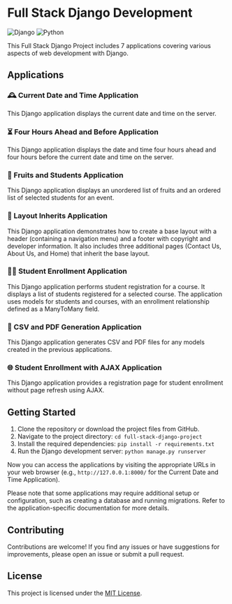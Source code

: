 # Full Stack Django Development

![Django](https://img.shields.io/badge/Django-092E20?style=for-the-badge&logo=django&logoColor=white) ![Python](https://img.shields.io/badge/Python-3776AB?style=for-the-badge&logo=python&logoColor=white)

This Full Stack Django Project includes 7 applications covering various aspects of web development with Django.

## Applications

### 🕰️ Current Date and Time Application
This Django application displays the current date and time on the server.

### ⏳ Four Hours Ahead and Before Application
This Django application displays the date and time four hours ahead and four hours before the current date and time on the server.

### 🍎 Fruits and Students Application
This Django application displays an unordered list of fruits and an ordered list of selected students for an event.

### 🏡 Layout Inherits Application
This Django application demonstrates how to create a base layout with a header (containing a navigation menu) and a footer with copyright and developer information. It also includes three additional pages (Contact Us, About Us, and Home) that inherit the base layout.

### 👨‍🎓 Student Enrollment Application
This Django application performs student registration for a course. It displays a list of students registered for a selected course. The application uses models for students and courses, with an enrollment relationship defined as a ManyToMany field.

### 📄 CSV and PDF Generation Application
This Django application generates CSV and PDF files for any models created in the previous applications.

### 🌐 Student Enrollment with AJAX Application
This Django application provides a registration page for student enrollment without page refresh using AJAX.

## Getting Started

1. Clone the repository or download the project files from GitHub.
2. Navigate to the project directory: `cd full-stack-django-project`
3. Install the required dependencies: `pip install -r requirements.txt`
4. Run the Django development server: `python manage.py runserver`

Now you can access the applications by visiting the appropriate URLs in your web browser (e.g., `http://127.0.0.1:8000/` for the Current Date and Time Application).

Please note that some applications may require additional setup or configuration, such as creating a database and running migrations. Refer to the application-specific documentation for more details.

## Contributing

Contributions are welcome! If you find any issues or have suggestions for improvements, please open an issue or submit a pull request.

## License

This project is licensed under the [MIT License](LICENSE).
